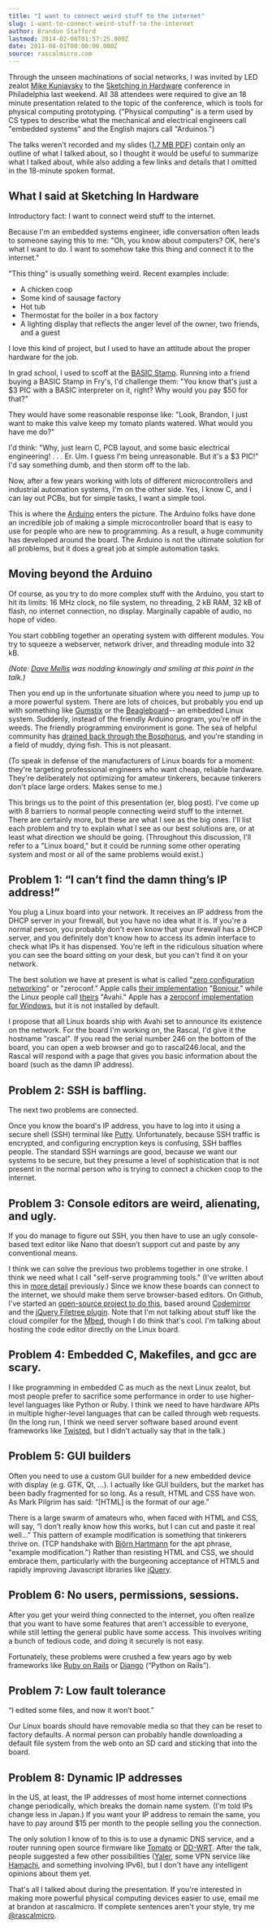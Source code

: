 ```yaml
---
title: "I want to connect weird stuff to the internet"
slug: i-want-to-connect-weird-stuff-to-the-internet
author: Brandon Stafford
lastmod: 2014-02-06T01:57:25.000Z
date: 2011-08-01T00:00:00.000Z
source: rascalmicro.com
---
```


Through the unseen machinations of social networks, I was invited by LED zealot [Mike Kuniavsky][1] to the [Sketching in Hardware][2] conference in Philadelphia last weekend. All 38 attendees were required to give an 18 minute presentation related to the topic of the conference, which is tools for physical computing prototyping. ("Physical computing" is a term used by CS types to describe what the mechanical and electrical engineers call "embedded systems" and the English majors call "Arduinos.")

The talks weren't recorded and my slides ([1.7 MB PDF][30]) contain only an outline of what I talked about, so I thought it would be useful to summarize what I talked about, while also adding a few links and details that I omitted in the 18-minute spoken format.

## What I said at Sketching In Hardware ##

Introductory fact: I want to connect weird stuff to the internet.

Because I'm an embedded systems engineer, idle conversation often leads to someone saying this to me:
"Oh, you know about computers? OK, here's what I want to do. I want to somehow take this thing and connect it to the internet."

"This thing" is usually something weird. Recent examples include:

* A chicken coop
* Some kind of sausage factory
* Hot tub
* Thermostat for the boiler in a box factory
* A lighting display that reflects the anger level of the owner, two friends, and a guest

I love this kind of project, but I used to have an attitude about the proper hardware for the job.

In grad school, I used to scoff at the [BASIC Stamp][11]. Running into a friend buying a BASIC Stamp in Fry's, I'd challenge them: "You know that's just a $3 PIC with a BASIC interpreter on it, right? Why would you pay $50 for that?"

They would have some reasonable response like: "Look, Brandon, I just want to make this valve keep my tomato plants watered. What would you have me do?"

I'd think: "Why, just learn C, PCB layout, and some basic electrical engineering! . . . Er. Um. I guess I'm being unreasonable. But it's a $3 PIC!" I'd say something dumb, and then storm off to the lab.

Now, after a few years working with lots of different microcontrollers and industrial automation systems, I'm on the other side. Yes, I know C, and I can lay out PCBs, but for simple tasks, I want a simple tool.

This is where the [Arduino][12] enters the picture. The Arduino folks have done an incredible job of making a simple microcontroller board that is easy to use for people who are new to programming. As a result, a huge community has developed around the board. The Arduino is not the ultimate solution for all problems, but it does a great job at simple automation tasks.

## Moving beyond the Arduino ##

Of course, as you try to do more complex stuff with the Arduino, you start to hit its limits: 16 MHz clock, no file system, no threading, 2 kB RAM, 32 kB of flash, no internet connection, no display. Marginally capable of audio, no hope of video.

You start cobbling together an operating system with different modules. You try to squeeze a webserver, network driver, and threading module into 32 kB.

*(Note: [Dave Mellis][3] was nodding knowingly and smiling at this point in the talk.)*

Then you end up in the unfortunate situation where you need to jump up to a more powerful system. There are lots of choices, but probably you end up with something like [Gumstix][4] or the [Beagleboard][5]-- an embedded Linux system. Suddenly, instead of the friendly Arduino program, you're off in the weeds. The friendly programming environment is gone. The sea of helpful community has [drained back through the Bosphorus][6], and you're standing in a field of muddy, dying fish. This is not pleasant.

(To speak in defense of the manufacturers of Linux boards for a moment: they're targeting professional engineers who want cheap, reliable hardware. They're deliberately not optimizing for amateur tinkerers, because tinkerers don't place large orders. Makes sense to me.)

This brings us to the point of this presentation (er, blog post). I've come up with 8 barriers to normal people connecting weird stuff to the internet. There are certainly more, but these are what I see as the big ones. I'll list each problem and try to explain what I see as our best solutions are, or at least what direction we should be going. (Throughout this discussion, I'll refer to a "Linux board," but it could be running some other operating system and most or all of the same problems would exist.)

## Problem 1: “I can’t find the damn thing’s IP address!” ##

You plug a Linux board into your network. It receives an IP address from the DHCP server in your firewall, but you have no idea what it is. If you're a normal person, you probably don't even know that your firewall has a DHCP server, and you definitely don't know how to access its admin interface to check what IPs it has dispensed. You're left in the ridiculous situation where you can see the board sitting on your desk, but you can't find it on your network.

The best solution we have at present is what is called "[zero configuration networking][13]" or "zeroconf." Apple calls [their implementation][14] "[Bonjour][15]," while the Linux people call [theirs][16] "Avahi." Apple has a [zeroconf implementation for Windows][17], but it is not installed by default.

I propose that all Linux boards ship with Avahi set to announce its existence on the network. For the board I'm working on, the Rascal, I'd give it the hostname "rascal<serial number>". If you read the serial number 246 on the bottom of the board, you can open a web browser and go to rascal246.local, and the Rascal will respond with a page that gives you basic information about the board (such as the damn IP address).

## Problem 2: SSH is baffling. ##

The next two problems are connected.

Once you know the board's IP address, you have to log into it using a secure shell (SSH) terminal like [Putty][20]. Unfortunately, because SSH traffic is encrypted, and configuring encryption keys is confusing, SSH baffles people. The standard SSH warnings are good, because we want our systems to be secure, but they presume a level of sophistication that is not present in the normal person who is trying to connect a chicken coop to the internet.

## Problem 3: Console editors are weird, alienating, and ugly. ##

If you do manage to figure out SSH, you then have to use an ugly console-based text editor like Nano that doesn’t support cut and paste by any conventional means.

I think we can solve the previous two problems together in one stroke. I think we need what I call "self-serve programming tools." (I've written about this in [more detail][10] previously.) Since we know these boards can connect to the internet, we should make them serve browser-based editors. On Github, I've started an [open-source project to do this][21], based around [Codemirror][25] and the [jQuery Filetree plugin][26]. Note that I'm not talking about stuff like the cloud compiler for the [Mbed][22], though I do think that's cool. I'm talking about hosting the code editor directly on the Linux board.

## Problem 4: Embedded C, Makefiles, and gcc are scary. ##

I like programming in embedded C as much as the next Linux zealot, but most people prefer to sacrifice some performance in order to use higher-level languages like Python or Ruby. I think we need to have hardware APIs in multiple higher-level languages that can be called through web requests. (In the long run, I think we need server software based around event frameworks like [Twisted][23], but I didn't actually say that in the talk.)

## Problem 5: GUI builders ##

Often you need to use a custom GUI builder for a new embedded device with display (e.g. GTK, Qt, …). I actually like GUI builders, but the market has been badly fragmented for so long. As a result, HTML and CSS have won. As Mark Pilgrim has said: “[HTML] is the format of our age.”

There is a large swarm of amateurs who, when faced with HTML and CSS, will say, “I don’t really know how this works, but I can cut and paste it real well...” This pattern of example modification is something that tinkerers thrive on. (TCP handshake with [Björn Hartmann][7] for the apt phrase, "example modification.") Rather than resisting HTML and CSS, we should embrace them, particularly with the burgeoning acceptance of HTML5 and rapidly improving Javascript libraries like [jQuery][24].

## Problem 6: No users, permissions, sessions. ##

After you get your weird thing connected to the internet, you often realize that you want to have some features that aren't accessible to everyone, while still letting the general public have some access. This involves writing a bunch of tedious code, and doing it securely is not easy.

Fortunately, these problems were crushed a few years ago by web frameworks like [Ruby on Rails][8] or [Django][9] (“Python on Rails”).

## Problem 7: Low fault tolerance ##

“I edited some files, and now it won’t boot.”

Our Linux boards should have removable media so that they can be reset to factory defaults. A normal person can probably handle downloading a default file system from the web onto an SD card and sticking that into the board.

## Problem 8: Dynamic IP addresses ##

In the US, at least, the IP addresses of most home internet connections change periodically, which breaks the domain name system. (I'm told IPs change less in Japan.) If you want your IP address to remain the same, you have to pay around $15 per month to the people selling you the connection.

The only solution I know of to this is to use a dynamic DNS service, and a router running open source firmware like [Tomato][18] or [DD-WRT][19]. After the talk, people suggested a few other possibilities ([Yaler][27], some VPN service like [Hamachi][28], and something involving IPv6), but I don't have any intelligent opinions about them yet.

That's all I talked about during the presentation. If you're interested in making more powerful physical computing devices easier to use, email me at brandon at rascalmicro. If complete sentences aren't your style, try me [@rascalmicro][29].

[1]: http://thingm.com/about-us/team/mike-kuniavsky.html
[2]: http://sketching11.com
[3]: http://dam.mellis.org/
[4]: http://gumstix.com
[5]: http://beagleboard.org
[6]: http://en.wikipedia.org/wiki/Black_Sea_deluge_theory
[7]: http://bjoern.org/
[8]: http://rubyonrails.org/
[9]: https://www.djangoproject.com/
[10]: /blog/2011/07/06/self-serve-programming-tools/
[11]: http://www.parallax.com/tabid/295/Default.aspx
[12]: http://arduino.cc
[13]: http://zeroconf.org/
[14]: http://www.apple.com/support/bonjour/
[15]: https://twitter.com/#!/carladiana_/status/97676155359989761
[16]: http://avahi.org/
[17]: http://support.apple.com/kb/DL999
[18]: http://www.polarcloud.com/tomato
[19]: http://www.dd-wrt.com/site/index
[20]: http://www.chiark.greenend.org.uk/~sgtatham/putty/
[21]: https://github.com/rascalmicro/control-freak
[22]: http://mbed.org/
[23]: http://twistedmatrix.com/trac/
[24]: http://jquery.com/
[25]: http://codemirror.net
[26]: http://abeautifulsite.net/blog/2008/03/jquery-file-tree/
[27]: https://yaler.net/
[28]: https://secure.logmein.com/products/hamachi/
[29]: https://twitter.com/#!/rascalmicro
[30]: /files/presentations/2011-07-31-sketching11-weird-stuff-to-the-internet.pdf
